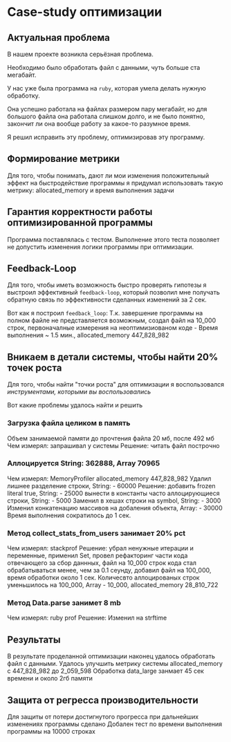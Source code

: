 # Case-study оптимизации

## Актуальная проблема
В нашем проекте возникла серьёзная проблема.

Необходимо было обработать файл с данными, чуть больше ста мегабайт.

У нас уже была программа на `ruby`, которая умела делать нужную обработку.

Она успешно работала на файлах размером пару мегабайт, но для большого файла она работала слишком долго, и не было понятно, закончит ли она вообще работу за какое-то разумное время.

Я решил исправить эту проблему, оптимизировав эту программу.

## Формирование метрики
Для того, чтобы понимать, дают ли мои изменения положительный эффект на быстродействие программы я
придумал использовать такую метрику: allocated_memory и время выполнения задачи
## Гарантия корректности работы оптимизированной программы
Программа поставлялась с тестом. Выполнение этого теста позволяет не допустить изменения логики программы при оптимизации.

## Feedback-Loop
Для того, чтобы иметь возможность быстро проверять гипотезы я выстроил эффективный `feedback-loop`, который позволил мне получать обратную связь по эффективности сделанных изменений за 2 сек.

Вот как я построил `feedback_loop`: Т.к. завершение программы на полном файле не представляется
возможным, создал файл на 10_000 строк, первоначалные измерения на неоптимизиованом коде - Время
выполнения ~ 1.5 мин., allocated_memory 447_828_982

## Вникаем в детали системы, чтобы найти 20% точек роста
Для того, чтобы найти "точки роста" для оптимизации я воспользовался *инструментами, которыми вы воспользовались*

Вот какие проблемы удалось найти и решить

### Загрузка файла целиком в память
Объем занимаемой памяти до прочтения файла 20 мб, после 492 мб
Чем измерял: запрашивал у системы
Решение: читать файл построчно

### Аллоцируется String: 362888, Array 70965
Чем измерял: MemoryProfiler
allocated_memory 447_828_982
Удалил лишнее разделение строки, String: - 60000
Решение: добавить frozen literal true, String:  - 25000
вынести в константы часто аллоцирующиеся строки, String: - 5000
Заменил в хешах строки на symbol, String: - 3000
Изменил конкатенацию массивов на добаления объекта, Array: - 30000
Время выполнения сократилось до 1 сек.

### Метод collect_stats_from_users занимает 20% pct
Чем измерял: stackprof
Решение: убрал ненужные итерации и переменные, применил Set, провел рефакторинг части кода
отвечающего за сбор даннных, файл на 10_000 строк кода стал обрабатываться менее, чем за 0.1 сеунду,
добавил файл на 100_000, время обработки около 1 сек. Количесвто аллоцированых строк уменьшилось на
100_000, Array - 10_000, allocated_memory 28_810_722

### Метод Data.parse занимет 8 mb
Чем измерял: ruby prof
Решение: Изменил на strftime

## Результаты
В результате проделанной оптимизации наконец удалось обработать файл с данными.
Удалось улучшить метрику системы allocated_memory c 447_828_982 до 2_059_598
Обработка data_large занмает 45 сек времени и около 2гб памяти

## Защита от регресса производительности
Для защиты от потери достигнутого прогресса при дальнейших изменениях программы сделано
Добален тест по времени выполнения программы на 10000 строках
